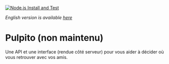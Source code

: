 [![Node.js Install and Test](https://github.com/nicolasdaudin/pulpito/actions/workflows/node.js.yml/badge.svg?branch=master)](https://github.com/nicolasdaudin/pulpito/actions/workflows/node.js.yml)

_English version is available [here](/README.en.md)_

# Pulpito (non maintenu)

Une API et une interface (rendue côté serveur) pour vous aider à décider où vous retrouver avec vos amis.
